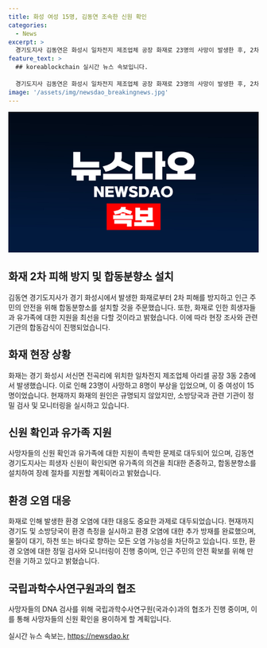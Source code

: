 ```yaml
---
title: 화성 여성 15명, 김동연 조속한 신원 확인
categories:
  - News
excerpt: >
  경기도지사 김동연은 화성시 일차전지 제조업체 공장 화재로 23명의 사망이 발생한 후, 2차 피해 방지 및 합동분향소 설치 등 안전 대책을 주문했다. 15명의 여성 희생자를 확인하고, 신원 확인과 유족 지원에 최선을 다할 것을 약속했다. 또한, 화재로 인한 오염 가능성에 대비하여 대기, 하천, 바다 오염 가능성 차단에 주력하고 있으며, 1차 측정에서는 오염 물질이 검출되지 않았다. 더불어 소방당국과 보건환경연구원이 정밀 검사와 모니터링을 추진하며, 인근 주민의 안전을 우선시하고 있다.
feature_text: >
  ## koreablockchain 실시간 뉴스 속보입니다.

  경기도지사 김동연은 화성시 일차전지 제조업체 공장 화재로 23명의 사망이 발생한 후, 2차 피해 방지 및 합동분향소 설치 등 안전 대책을 주문했다. 15명의 여성 희생자를 확인하고, 신원 확인과 유족 지원에 최선을 다할 것을 약속했다. 또한, 화재로 인한 오염 가능성에 대비하여 대기, 하천, 바다 오염 가능성 차단에 주력하고 있으며, 1차 측정에서는 오염 물질이 검출되지 않았다. 더불어 소방당국과 보건환경연구원이 정밀 검사와 모니터링을 추진하며, 인근 주민의 안전을 우선시하고 있다.
image: '/assets/img/newsdao_breakingnews.jpg'
---
```


<p><img src="/assets/img/newsdao_breakingnews.jpg" alt="koreablockchain 속보" /></p>

<h2 data-ke-size="size26">화재 2차 피해 방지 및 합동분향소 설치</h2>

<p data-ke-size="size16">김동연 경기도지사가 경기 화성시에서 발생한 화재로부터 2차 피해를 방지하고 인근 주민의 안전을 위해 합동분향소를 설치할 것을 주문했습니다. 또한, 화재로 인한 희생자들과 유가족에 대한 지원을 최선을 다할 것이라고 밝혔습니다. 이에 따라 현장 조사와 관련 기관의 합동감식이 진행되었습니다.</p>

<h2 data-ke-size="size26">화재 현장 상황</h2>

<p data-ke-size="size16">화재는 경기 화성시 서신면 전곡리에 위치한 일차전지 제조업체 아리셀 공장 3동 2층에서 발생했습니다. 이로 인해 23명이 사망하고 8명이 부상을 입었으며, 이 중 여성이 15명이었습니다. 현재까지 화재의 원인은 규명되지 않았지만, 소방당국과 관련 기관이 정밀 검사 및 모니터링을 실시하고 있습니다.</p>

<h2 data-ke-size="size26">신원 확인과 유가족 지원</h2>

<p data-ke-size="size16">사망자들의 신원 확인과 유가족에 대한 지원이 촉박한 문제로 대두되어 있으며, 김동연 경기도지사는 희생자 신원이 확인되면 유가족의 의견을 최대한 존중하고, 합동분향소를 설치하여 장례 절차를 지원할 계획이라고 밝혔습니다.</p>

<h2 data-ke-size="size26">환경 오염 대응</h2>

<p data-ke-size="size16">화재로 인해 발생한 환경 오염에 대한 대응도 중요한 과제로 대두되었습니다. 현재까지 경기도 및 소방당국이 환경 측정을 실시하고 환경 오염에 대한 추가 방재를 완료했으며, 물질이 대기, 하천 또는 바다로 향하는 모든 오염 가능성을 차단하고 있습니다. 또한, 환경 오염에 대한 정밀 검사와 모니터링이 진행 중이며, 인근 주민의 안전 확보를 위해 만전을 기하고 있다고 밝혔습니다.</p>

<h2 data-ke-size="size26">국립과학수사연구원과의 협조</h2>

<p data-ke-size="size16">사망자들의 DNA 검사를 위해 국립과학수사연구원(국과수)과의 협조가 진행 중이며, 이를 통해 사망자들의 신원 확인을 용이하게 할 계획입니다.</p>
실시간 뉴스 속보는, <a href="https://newsdao.kr" rel="dofollow">https://newsdao.kr</a>


